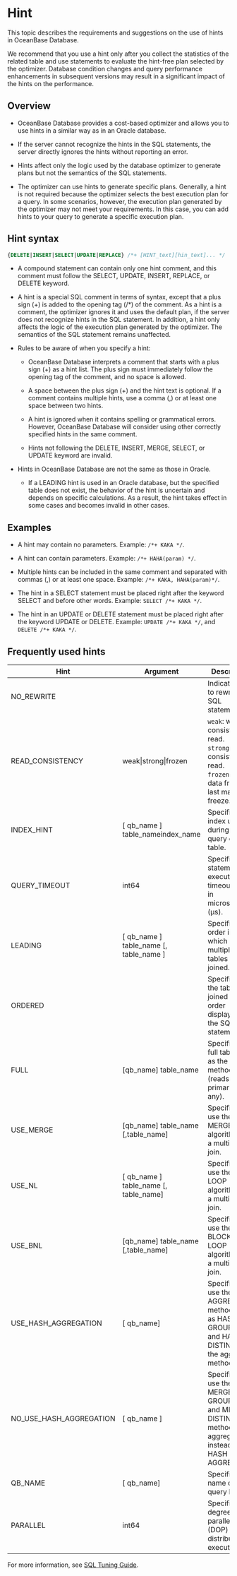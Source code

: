 # Hint

This topic describes the requirements and suggestions on the use of hints in OceanBase Database.

We recommend that you use a hint only after you collect the statistics of the related table and use statements to evaluate the hint-free plan selected by the optimizer. Database condition changes and query performance enhancements in subsequent versions may result in a significant impact of the hints on the performance.

## Overview

* OceanBase Database provides a cost-based optimizer and allows you to use hints in a similar way as in an Oracle database.

* If the server cannot recognize the hints in the SQL statements, the server directly ignores the hints without reporting an error.

* Hints affect only the logic used by the database optimizer to generate plans but not the semantics of the SQL statements.

* The optimizer can use hints to generate specific plans.  Generally, a hint is not required because the optimizer selects the best execution plan for a query. In some scenarios, however, the execution plan generated by the optimizer may not meet your requirements. In this case, you can add hints to your query to generate a specific execution plan.

## Hint syntax

```sql
{DELETE|INSERT|SELECT|UPDATE|REPLACE} /*+ [HINT_text][hin_text]... */
```

* A compound statement can contain only one hint comment, and this comment must follow the SELECT, UPDATE, INSERT, REPLACE, or DELETE keyword.

* A hint is a special SQL comment in terms of syntax, except that a plus sign (+) is added to the opening tag (/*) of the comment.  As a hint is a comment, the optimizer ignores it and uses the default plan, if the server does not recognize hints in the SQL statement. In addition, a hint only affects the logic of the execution plan generated by the optimizer. The semantics of the SQL statement remains unaffected.

* Rules to be aware of when you specify a hint:

   * OceanBase Database interprets a comment that starts with a plus sign (+) as a hint list. The plus sign must immediately follow the opening tag of the comment, and no space is allowed.

   * A space between the plus sign (+) and the hint text is optional. If a comment contains multiple hints, use a comma (,) or at least one space between two hints.

   * A hint is ignored when it contains spelling or grammatical errors. However, OceanBase Database will consider using other correctly specified hints in the same comment.

   * Hints not following the DELETE, INSERT, MERGE, SELECT, or UPDATE keyword are invalid.

* Hints in OceanBase Database are not the same as those in Oracle.

   * If a LEADING hint is used in an Oracle database, but the specified table does not exist, the behavior of the hint is uncertain and depends on specific calculations. As a result, the hint takes effect in some cases and becomes invalid in other cases.

## Examples

* A hint may contain no parameters. Example: `/*+ KAKA */`.

* A hint can contain parameters. Example: `/*+ HAHA(param) */`.

* Multiple hints can be included in the same comment and separated with commas (,) or at least one space. Example: `/*+ KAKA, HAHA(param)*/`.

* The hint in a SELECT statement must be placed right after the keyword SELECT and before other words. Example: `SELECT /*+ KAKA */`.

* The hint in an UPDATE or DELETE statement must be placed right after the keyword UPDATE or DELETE. Example: `UPDATE /*+ KAKA */`, and `DELETE /*+ KAKA */`.

## Frequently used hints

| **Hint** | **Argument** | **Description** |
|-------------------------|-------------------------------------------------------|----------------------------------------------------------------------------|
| NO_REWRITE |                                                       | Indicates not to rewrite the SQL statement.  |
| READ_CONSISTENCY | weak\|strong\|frozen | `weak`: weak consistency read.<br> `strong`: strong consistency read.<br> `frozen`: reads data from the last major freeze. |
| INDEX_HINT | \[ qb_name \] table_nameindex_name | Specifies the index used during a query on a table.  |
| QUERY_TIMEOUT | int64 | Specifies the statement execution timeout value, in microseconds (μs).  |
| LEADING | \[ qb_name \] table_name \[, table_name \] | Specifies the order in which multiple tables are joined.  |
| ORDERED |                                                       | Specifies that the tables are joined in the order displayed in the SQL statement.  |
| FULL | \[qb_name\] table_name | Specifies a full table scan as the access method (reads the primary key if any).  |
| USE_MERGE | \[qb_name\] table_name \[,table_name\] | Specifies to use the MERGE algorithm for a multi-table join.  |
| USE_NL | \[ qb_name \] table_name \[, table_name\] | Specifies to use the NEST LOOP algorithm for a multi-table join.  |
| USE_BNL | \[qb_name\] table_name \[,table_name\] | Specifies to use the BLOCK NEST LOOP algorithm for a multi-table join.  |
| USE_HASH_AGGREGATION | \[ qb_name\] | Specifies to use the HASH AGGREGATE method, such as HASH GROUP BY and HASH DISTINCT, as the aggregate method.  |
| NO_USE_HASH_AGGREGATION | \[ qb_name \] | Specifies to use the MERGE GROUP BY and MERGE DISTINCT methods for aggregate, instead of HASH AGGREGATE.  |
| QB_NAME | \[ qb_name\] | Specifies the name of the query block.  |
| PARALLEL | int64 | Specifies the degree of parallelism (DOP) of distributed execution.  |

For more information, see [SQL Tuning Guide](../../../300.performance-tuning-guide/500.sql-optimization/400.sql-optimization/100.overview-of-sql-optimization.md).
